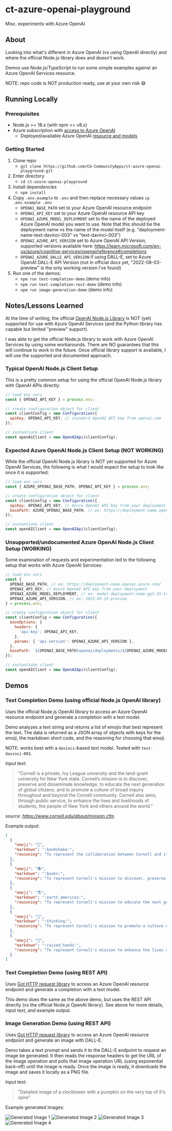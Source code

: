 # ct-azure-openai-playground

Misc. experiments with Azure OpenAI

## About

Looking into what's different in Azure OpenAI (vs using OpenAI directly) and where the official Node.js library does and doesn't work.

Demos use Node.js/TypeScript to run some simple examples against an Azure OpenAI Services resource.

NOTE: repo code is NOT production ready, use at your own risk :sweat_smile:

## Running Locally

### Prerequisites

- Node.js >= 18.x (with npm >= v8.x)
- Azure subscription with [access to Azure OpenAI](https://learn.microsoft.com/en-us/azure/cognitive-services/openai/overview#how-do-i-get-access-to-azure-openai)
  - Deployed/available Azure OpenAI [resource and models](https://learn.microsoft.com/en-us/azure/cognitive-services/openai/how-to/create-resource?pivots=web-portal)

### Getting Started

1. Clone repo
    - `git clone https://github.com/CU-CommunityApps/ct-azure-openai-playground.git`
1. Enter directory
    - `cd ct-azure-openai-playground`
1. Install dependencies
    - `npm install`
1. Copy `.env.example` to `.env` and then replace necessary values `cp .env.example .env`
    - `OPENAI_BASE_PATH` set to your Azure OpenAI resource endpoint
    - `OPENAI_API_KEY` set to your Azure OpenAI resource API key
    - `OPENAI_AZURE_MODEL_DEPLOYMENT` set to the name of the deployed Azure OpenAI model you want to use. Note that this should be the deployment name vs the name of the model itself (e.g. "deployment-name-text-davinci-003" vs "text-davinci-003")
    - `OPENAI_AZURE_API_VERSION` set to Azure OpenAI API Version, supported versions available here: <https://learn.microsoft.com/en-us/azure/cognitive-services/openai/reference#completions>
    - `OPENAI_AZURE_DALLE_API_VERSION` if using DALL-E, set to Azure OpenAI DALL-E API Version (not in official docs yet, "2022-08-03-preview" is the only working version I've found)
1. Run one of the demos:
    - `npm run text-completion-demo` (demo info)
    - `npm run text-completion-rest-demo` (demo info)
    - `npm run image-generation-demo` (demo info)

## Notes/Lessons Learned

At the time of writing, the official [OpenAI Node.js Library](https://github.com/openai/openai-node) is NOT (yet)
supported for use with Azure OpenAI Services (and the Python library has capable but limited "preview" support).

I was able to get the official Node.js library to work with Azure OpenAI Services by using some workarounds. There are
NO guarantees that this will continue to work in the future. Once official library support is available, I will use
the supported and documented approach.

### Typical OpenAI Node.js Client Setup

This is a pretty common setup for using the official OpenAI Node.js library with OpenAI APIs directly:

```javascript
// load env vars
const { OPENAI_API_KEY } = process.env;

// create configuration object for client
const clientConfig = new Configuration({
  apiKey: OPENAI_API_KEY, // standard OpenAI API key from openai.com
});

// instantiate client
const openAiClient = new OpenAIApi(clientConfig);
```

### Expected Azure OpenAI Node.js Client Setup (NOT WORKING)

While the official OpenAI Node.js library is NOT yet supported for Azure OpenAI Services, the following is what I would 
expect the setup to look like once it is supported:

```javascript
// load env vars
const { AZURE_OPENAI_BASE_PATH, OPENAI_API_KEY } = process.env;

// create configuration object for client
const clientConfig = new Configuration({
  apiKey: OPENAI_API_KEY, // Azure OpenAI API key from your deployment
  basePath: AZURE_OPENAI_BASE_PATH, // ex: https://deployment-name.openai.azure.com/
});

// instantiate client
const openAIClient = new OpenAIApi(clientConfig);
```

### Unsupported/undocumented Azure OpenAI Node.js Client Setup (WORKING)

Some examination of requests and experimentation led to the following setup that works with Azure OpenAI Services:

```javascript
// load env vars
const {
  OPENAI_BASE_PATH, // ex: https://deployment-name.openai.azure.com/
  OPENAI_API_KEY, // Azure OpenAI API key from your deployment
  OPENAI_AZURE_MODEL_DEPLOYMENT, // ex: model-deployment-name-gpt-35-turbo-0301 (when you deploy a model you give it's deployment a name, use that here vs the model name itself)
  OPENAI_AZURE_API_VERSION, // ex: 2023-03-15-preview
} = process.env;

// create configuration object for client
const clientConfig = new Configuration({
  baseOptions: {
    headers: {
      'api-key': OPENAI_API_KEY,
    },
    params: { 'api-version': OPENAI_AZURE_API_VERSION },
  },
  basePath: `${OPENAI_BASE_PATH}openai/deployments/${OPENAI_AZURE_MODEL_DEPLOYMENT}`,
});

// instantiate client
const openAIClient = new OpenAIApi(clientConfig);
```

## Demos

### Text Completion Demo (using official Node.js OpenAI library)

Uses the official Node.js OpenAI library to access an Azure OpenAI resource endpoint and generate a completion with a text model.

Demo analyzes a text string and returns a list of emojis that best represent the text. The data is returned as a JSON array of objects
with keys for the emoji, the markdown short code, and the reasoning for choosing that emoji.

NOTE: works best with a `davinci`-based text model. Tested with `text-davinci-003`.

Input text:
> "Cornell is a private, Ivy League university and the land-grant university for New York state. Cornell’s mission is to discover, preserve and disseminate knowledge, to educate the next generation of global citizens, and to promote a culture of broad inquiry throughout and beyond the Cornell community. Cornell also aims, through public service, to enhance the lives and livelihoods of students, the people of New York and others around the world."

_source: <https://www.cornell.edu/about/mission.cfm>_

Example output:

```json
[
  {
    "emoji": "🤝",
    "markdown": ":handshake:",
    "reasoning": "To represent the collaboration between Cornell and its students, the people of New York, and others around the world."
  },
  {
    "emoji": "📚",
    "markdown": ":books:",
    "reasoning": "To represent Cornell's mission to discover, preserve, and disseminate knowledge."
  },
  {
    "emoji": "🌎",
    "markdown": ":earth_americas:",
    "reasoning": "To represent Cornell's mission to educate the next generation of global citizens."
  },
  {
    "emoji": "🤔",
    "markdown": ":thinking:",
    "reasoning": "To represent Cornell's mission to promote a culture of broad inquiry."
  },
  {
    "emoji": "🙌",
    "markdown": ":raised_hands:",
    "reasoning": "To represent Cornell's mission to enhance the lives and livelihoods of its students."
  }
]
```

### Text Completion Demo (using REST API)

Uses [Got HTTP request library](https://github.com/sindresorhus/got) to access an Azure OpenAI resource endpoint and generate 
a completion with a text model.

This demo does the same as the above demo, but uses the REST API directly (vs the official Node.js OpenAI library). See above 
for more details, input text, and example output.

### Image Generation Demo (using REST API)

Uses [Got HTTP request library](https://github.com/sindresorhus/got) to access an Azure OpenAI resource endpoint and generate an 
image with DALL-E.

Demo takes a text prompt and sends it to the DALL-E endpoint to request an image be generated. It then reads the response headers 
to get the URL of the image operation and polls that image operation URL (using exponential back-off) until the image is ready. 
Once the image is ready, it downloads the image and saves it locally as a PNG file.

Input text:
> "Detailed image of a clocktower with a pumpkin on the very top of it's spire"

Example generated images:

![Generated Image 1](./src/dall-e-image-rest/generated-images/thumbnails/30a51b59-5613-41c0-b052-af2d9c47035c1683144799.jpg) ![Generated Image 2](./src/dall-e-image-rest/generated-images/thumbnails/5812c9b8-02b7-4fb3-b30c-67d7ed0206321683144799.jpg) 
![Generated Image 3](./src/dall-e-image-rest/generated-images/thumbnails/59890c0f-d9e8-4c27-ba87-5e1a40d9d22d1683144799.jpg) ![Generated Image 4](./src/dall-e-image-rest/generated-images/thumbnails/bc85ca68-be67-4152-bd5d-85e62656bf4c1683144799.jpg)
